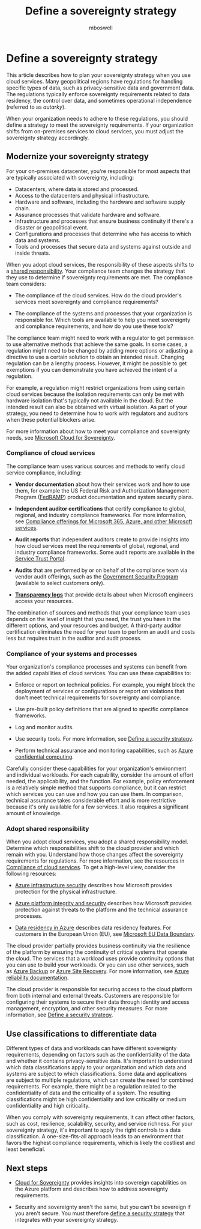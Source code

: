﻿---
title: Define a sovereignty strategy
description: Learn how to define a sovereignty strategy when you use cloud services, so you can meet the sovereignty requirements of your country/region.
author: mboswell
ms.author: mboswell
ms.date: 01/08/2024
ms.topic: conceptual
---

# Define a sovereignty strategy

This article describes how to plan your sovereignty strategy when you use cloud services. Many geopolitical regions have regulations for handling specific types of data, such as privacy-sensitive data and government data. The regulations typically enforce sovereignty requirements related to data residency, the control over data, and sometimes operational independence (referred to as *autarky*).

When your organization needs to adhere to these regulations, you should define a strategy to meet the sovereignty requirements. If your organization shifts from on-premises services to cloud services, you must adjust the sovereignty strategy accordingly.

## Modernize your sovereignty strategy

For your on-premises datacenter, you're responsible for most aspects that are typically associated with sovereignty, including:

- Datacenters, where data is stored and processed.
- Access to the datacenters and physical infrastructure.
- Hardware and software, including the hardware and software supply chain.
- Assurance processes that validate hardware and software.
- Infrastructure and processes that ensure business continuity if there's a disaster or geopolitical event.
- Configurations and processes that determine who has access to which data and systems.
- Tools and processes that secure data and systems against outside and inside threats.

When you adopt cloud services, the responsibility of these aspects shifts to a [shared responsibility](/azure/security/fundamentals/shared-responsibility). Your compliance team changes the strategy that they use to determine if sovereignty requirements are met. The compliance team considers:

- The compliance of the cloud services. How do the cloud provider's services meet sovereignty and compliance requirements?

- The compliance of the systems and processes that your organization is responsible for. Which tools are available to help you meet sovereignty and compliance requirements, and how do you use these tools?

The compliance team might need to work with a regulator to get permission to use alternative methods that achieve the same goals. In some cases, a regulation might need to be changed by adding more options or adjusting a directive to use a certain solution to obtain an intended result. Changing regulation can be a lengthy process. However, it might be possible to get exemptions if you can demonstrate you have achieved the intent of a regulation.

For example, a regulation might restrict organizations from using certain cloud services because the isolation requirements can only be met with hardware isolation that's typically not available in the cloud. But the intended result can also be obtained with virtual isolation. As part of your strategy, you need to determine how to work with regulators and auditors when these potential blockers arise.

For more information about how to meet your compliance and sovereignty needs, see [Microsoft Cloud for Sovereignty](/industry/sovereignty).

### Compliance of cloud services

The compliance team uses various sources and methods to verify cloud service compliance, including:

- **Vendor documentation** about how their services work and how to use them, for example the US Federal Risk and Authorization Management Program ([FedRAMP](https://servicetrust.microsoft.com/viewpage/FedRAMP)) product documentation and system security plans.

- **Independent auditor certifications** that certify compliance to global, regional, and industry compliance frameworks. For more information, see [Compliance offerings for Microsoft 365, Azure, and other Microsoft services](/compliance/regulatory/offering-home).

- **Audit reports** that independent auditors create to provide insights into how cloud services meet the requirements of global, regional, and industry compliance frameworks. Some audit reports are available in the [Service Trust Portal](https://servicetrust.microsoft.com).

- **Audits** that are performed by or on behalf of the compliance team via vendor audit offerings, such as the [Government Security Program](https://www.microsoft.com/securityengineering/gsp) (available to select customers only).

- [**Transparency logs**](/industry/sovereignty/transparency-logs) that provide details about when Microsoft engineers access your resources.

The combination of sources and methods that your compliance team uses depends on the level of insight that you need, the trust you have in the different options, and your resources and budget. A third-party auditor certification eliminates the need for your team to perform an audit and costs less but requires trust in the auditor and audit process.

### Compliance of your systems and processes

Your organization's compliance processes and systems can benefit from the added capabilities of cloud services. You can use these capabilities to:

- Enforce or report on technical policies. For example, you might block the deployment of services or configurations or report on violations that don't meet technical requirements for sovereignty and compliance.

- Use pre-built policy definitions that are aligned to specific compliance frameworks.

- Log and monitor audits.

- Use security tools. For more information, see [Define a security strategy](/azure/cloud-adoption-framework/strategy/define-security-strategy).

- Perform technical assurance and monitoring capabilities, such as [Azure confidential computing](/azure/confidential-computing/overview).

Carefully consider these capabilities for your organization's environment and individual workloads. For each capability, consider the amount of effort needed, the applicability, and the function. For example, policy enforcement is a relatively simple method that supports compliance, but it can restrict which services you can use and how you can use them. In comparison, technical assurance takes considerable effort and is more restrictive because it's only available for a few services. It also requires a significant amount of knowledge.

### Adopt shared responsibility

When you adopt cloud services, you adopt a shared responsibility model. Determine which responsibilities shift to the cloud provider and which remain with you. Understand how those changes affect the sovereignty requirements for regulations. For more information, see the resources in [Compliance of cloud services](#compliance-of-cloud-services). To get a high-level view, consider the following resources:

- [Azure infrastructure security](/azure/security/fundamentals/infrastructure) describes how Microsoft provides protection for the physical infrastructure.

- [Azure platform integrity and security](/azure/security/fundamentals/platform) describes how Microsoft provides protection against threats to the platform and the technical assurance processes.

- [Data residency in Azure](https://azure.microsoft.com/explore/global-infrastructure/data-residency) describes data residency features. For customers in the European Union (EU), see [Microsoft EU Data Boundary](https://www.microsoft.com/trust-center/privacy/european-data-boundary-eudb).

The cloud provider partially provides business continuity via the resilience of the platform by ensuring the continuity of critical systems that operate the cloud. The services that a workload uses provide continuity options that you can use to build your workloads. Or you can use other services, such as [Azure Backup](/azure/backup/backup-overview) or [Azure Site Recovery](/azure/site-recovery/site-recovery-overview). For more information, see [Azure reliability documentation](/azure/reliability).

The cloud provider is responsible for securing access to the cloud platform from both internal and external threats. Customers are responsible for configuring their systems to secure their data through identity and access management, encryption, and other security measures. For more information, see [Define a security strategy](/azure/cloud-adoption-framework/strategy/define-security-strategy).

## Use classifications to differentiate data

Different types of data and workloads can have different sovereignty requirements, depending on factors such as the confidentiality of the data and whether it contains privacy-sensitive data. It's important to understand which data classifications apply to your organization and which data and systems are subject to which classifications. Some data and applications are subject to multiple regulations, which can create the need for combined requirements. For example, there might be a regulation related to the confidentiality of data and the criticality of a system. The resulting classifications might be high confidentiality and low criticality or medium confidentiality and high criticality.

When you comply with sovereignty requirements, it can affect other factors, such as cost, resilience, scalability, security, and service richness. For your sovereignty strategy, it's important to apply the right controls to a data classification. A one-size-fits-all approach leads to an environment that favors the highest compliance requirements, which is likely the costliest and least beneficial.

## Next steps

- [Cloud for Sovereignty](/industry/sovereignty) provides insights into sovereign capabilities on the Azure platform and describes how to address sovereignty requirements.

- Security and sovereignty aren't the same, but you can't be sovereign if you aren't secure. You must therefore [define a security strategy](/azure/cloud-adoption-framework/strategy/define-security-strategy) that integrates with your sovereignty strategy.
